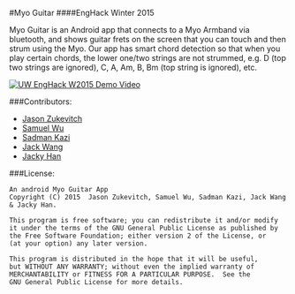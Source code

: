 #Myo Guitar
####EngHack Winter 2015

Myo Guitar is an Android app that connects to a Myo Armband via bluetooth, and shows guitar frets on  the screen that you can touch and then strum using the Myo. Our app has smart chord detection so that when you play certain chords, the lower one/two strings are not strummed, e.g. D (top two strings are ignored), C, A, Am, B, Bm (top string is ignored), etc.

[![UW EngHack W2015 Demo Video](http://img.youtube.com/vi/RQTbsyMXNVM/0.jpg)](https://www.youtube.com/watch?v=RQTbsyMXNVM)

###Contributors:
* [Jason Zukevitch](https://github.com/jgzuke/)
* [Samuel Wu](https://github.com/samuelwu1/)
* [Sadman Kazi](https://github.com/sadmansk/)
* [Jack Wang](https://github.com/jj22wang/)
* [Jacky Han](https://github.com/Jackque/)

###License:
```
An android Myo Guitar App
Copyright (C) 2015  Jason Zukevitch, Samuel Wu, Sadman Kazi, Jack Wang & Jacky Han.

This program is free software; you can redistribute it and/or modify
it under the terms of the GNU General Public License as published by
the Free Software Foundation; either version 2 of the License, or
(at your option) any later version.

This program is distributed in the hope that it will be useful,
but WITHOUT ANY WARRANTY; without even the implied warranty of
MERCHANTABILITY or FITNESS FOR A PARTICULAR PURPOSE.  See the
GNU General Public License for more details.
```
